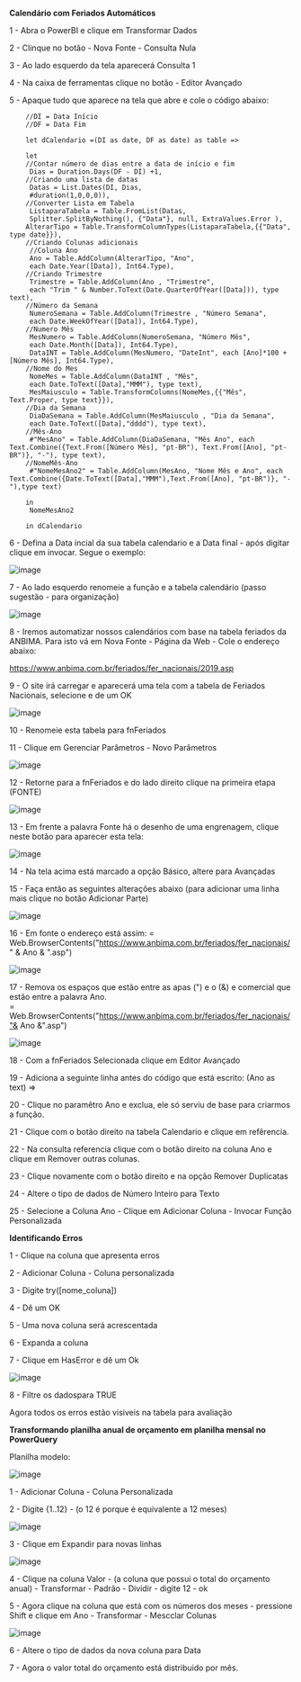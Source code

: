 <b>Calendário com Feriados Automáticos</b>

1 - Abra o PowerBI e clique em Transformar Dados

2 - Clinque no botão - Nova Fonte - Consulta Nula 

3 - Ao lado esquerdo da tela aparecerá Consulta 1

4 - Na caixa de ferramentas clique no botão - Editor Avançado

5 - Apaque tudo que aparece na tela que abre e cole o código abaixo:
        
        //DI = Data Início
        //DF = Data Fim
        
        let dCalendario =(DI as date, DF as date) as table =>
        
        let
        //Contar número de dias entre a data de início e fim
         Dias = Duration.Days(DF - DI) +1,
        //Criando uma lista de datas
         Datas = List.Dates(DI, Dias, 
         #duration(1,0,0,0)),
        //Converter Lista em Tabela
         ListaparaTabela = Table.FromList(Datas, 
         Splitter.SplitByNothing(), {"Data"}, null, ExtraValues.Error ),
        AlterarTipo = Table.TransformColumnTypes(ListaparaTabela,{{"Data", type date}}),
        //Criando Colunas adicionais
         //Coluna Ano
         Ano = Table.AddColumn(AlterarTipo, "Ano", 
         each Date.Year([Data]), Int64.Type),
        //Criando Trimestre
         Trimestre = Table.AddColumn(Ano , "Trimestre", 
         each "Trim " & Number.ToText(Date.QuarterOfYear([Data])), type text),
        //Número da Semana
         NumeroSemana = Table.AddColumn(Trimestre , "Número Semana", 
         each Date.WeekOfYear([Data]), Int64.Type),
        //Numero Mês
         MesNumero = Table.AddColumn(NumeroSemana, "Número Mês", 
         each Date.Month([Data]), Int64.Type),
         DataINT = Table.AddColumn(MesNumero, "DateInt", each [Ano]*100 + [Número Mês], Int64.Type),
        //Nome do Mes
         NomeMes = Table.AddColumn(DataINT , "Mês", 
         each Date.ToText([Data],"MMM"), type text),
         MesMaiusculo = Table.TransformColumns(NomeMes,{{"Mês", Text.Proper, type text}}),
        //Dia da Semana
         DiaDaSemana = Table.AddColumn(MesMaiusculo , "Dia da Semana", 
         each Date.ToText([Data],"dddd"), type text),
        //Mês-Ano
         #"MesAno" = Table.AddColumn(DiaDaSemana, "Mês Ano", each Text.Combine({Text.From([Número Mês], "pt-BR"), Text.From([Ano], "pt-BR")}, "-"), type text),
        //NomeMês-Ano
         #"NomeMesAno2" = Table.AddColumn(MesAno, "Nome Mês e Ano", each Text.Combine({Date.ToText([Data],"MMM"),Text.From([Ano], "pt-BR")}, "-"),type text)
        
        in
         NomeMesAno2
        
        in dCalendario


6 - Defina a Data incial da sua tabela calendario e a Data final - após digitar clique em invocar. Segue o exemplo:

![image](https://github.com/user-attachments/assets/11f4807e-66c5-4f19-9516-7aac5f7d6837)

7 - Ao lado esquerdo renomeie a função e a tabela calendário (passo sugestão - para organização)

![image](https://github.com/user-attachments/assets/69d2e776-3cd5-41cf-9b90-d0c220c9b115)

8 - Iremos automatizar nossos calendários com base na tabela feriados da ANBIMA. 
Para isto vá em Nova Fonte - Página da Web - Cole o endereço abaixo:

https://www.anbima.com.br/feriados/fer_nacionais/2019.asp

9 - O site irá carregar e aparecerá uma tela com a tabela de Feriados Nacionais, selecione e de um OK

![image](https://github.com/user-attachments/assets/4c0c780e-701b-4c55-86d0-2986ca8048fe)

10 - Renomeie esta tabela para fnFeriados

11 - Clique em Gerenciar Parâmetros - Novo Parâmetros

![image](https://github.com/user-attachments/assets/e8bde809-bc37-409d-9bd4-9c4655a5cc76)

12 - Retorne para a fnFeriados e do lado direito clique na primeira etapa (FONTE)

![image](https://github.com/user-attachments/assets/b7791fae-36ea-4e60-90dd-b39d20208d45)

13 - Em frente a palavra Fonte há o desenho de uma engrenagem, clique neste botão para aparecer esta tela:

![image](https://github.com/user-attachments/assets/45dac74d-4f2d-4def-8818-8ebec3161fc0)

14 - Na tela acima está marcado a opção Básico, altere para Avançadas

15 - Faça então as seguintes alterações abaixo (para adicionar uma linha mais clique no botão Adicionar Parte)

![image](https://github.com/user-attachments/assets/c62e98c9-4c77-4fa4-9d4c-3f7425cbc4c4)

16 - Em fonte o endereço está assim: = Web.BrowserContents("https://www.anbima.com.br/feriados/fer_nacionais/" & Ano & ".asp")

![image](https://github.com/user-attachments/assets/927fef73-05d3-4e7a-b1a1-d177a0dc8507)

17 - Remova os espaços que estão entre as apas (") e o (&) e comercial que estão entre a palavra Ano.  
= Web.BrowserContents("https://www.anbima.com.br/feriados/fer_nacionais/"& Ano &".asp")

![image](https://github.com/user-attachments/assets/01be41a8-2c93-4926-9cac-c8f2d3afaa2a)

18 - Com a fnFeriados Selecionada clique em Editor Avançado

19 - Adiciona a seguinte linha antes do código que está escrito: (Ano as text) =>

20 - Clique no paramêtro Ano e exclua, ele só serviu de base para criarmos a função.

21 - Clique com o botão direito na tabela Calendario e clique em refêrencia.

22 - Na consulta referencia clique com o botão direito na coluna Ano e clique em Remover outras colunas.

23 - Clique novamente com o botão direito e na opção Remover Duplicatas

24 - Altere o tipo de dados de Número Inteiro para Texto

25 - Selecione a Coluna Ano - Clique em Adicionar Coluna - Invocar Função Personalizada





<b>Identificando Erros</b>

1 - Clique na coluna que apresenta erros

2 - Adicionar Coluna - Coluna personalizada

3 - Digite try([nome_coluna])

4 - Dê um OK

5 - Uma nova coluna será acrescentada

6 - Expanda a coluna

7 - Clique em HasError e dê um Ok

![image](https://github.com/user-attachments/assets/65e17d53-8e67-4afc-b21c-eb956b83b9d5)


8 - Filtre os dadospara TRUE

Agora todos os erros estão visiveis na tabela para avaliação

<b> Transformando planilha anual de orçamento em planilha mensal no PowerQuery </b>

Planilha modelo:

![image](https://github.com/user-attachments/assets/c1602592-0a80-49c2-8662-0fa87649a308)

1 - Adicionar Coluna - Coluna Personalizada

2 - Digite {1..12} - (o 12 é porque é equivalente a 12 meses)

![image](https://github.com/user-attachments/assets/d50eee54-99d1-4ed9-9c7a-3eb08853eaf3)

3 - Clique em Expandir para novas linhas

![image](https://github.com/user-attachments/assets/e2c1922b-2ce2-4ccc-93a4-4158fdf7b513)

4 - Clique na coluna Valor - (a coluna que possui o total do orçamento anual) - Transformar - Padrão - Dividir - digite 12 - ok

5 - Agora clique na coluna que está com os números dos meses - pressione Shift e clique em Ano - Transformar - Mescclar Colunas

![image](https://github.com/user-attachments/assets/3b52d64b-3754-403f-bf17-dc5147f12945)

6 - Altere o tipo de dados da nova coluna para Data

7 - Agora o valor total do orçamento está distribuido por mês.




